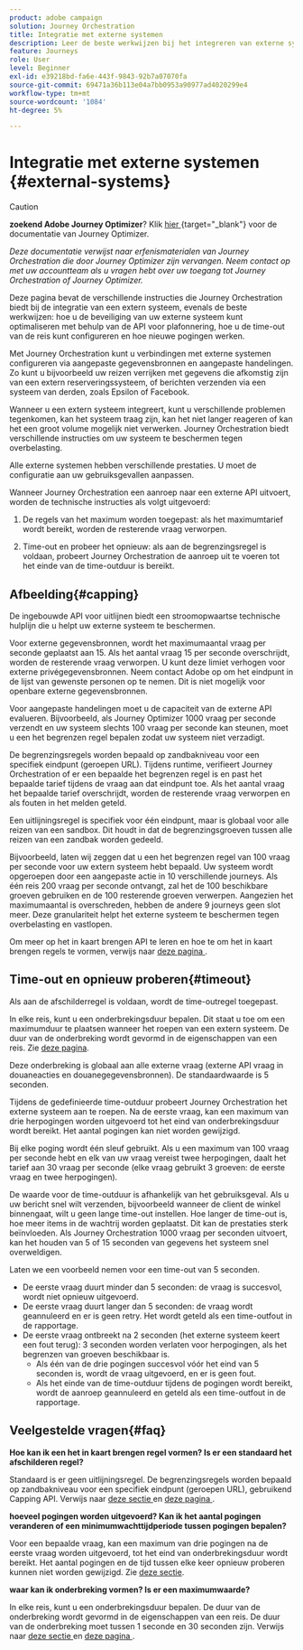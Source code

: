 ```yaml
---
product: adobe campaign
solution: Journey Orchestration
title: Integratie met externe systemen
description: Leer de beste werkwijzen bij het integreren van externe systemen
feature: Journeys
role: User
level: Beginner
exl-id: e39218bd-fa6e-443f-9843-92b7a07070fa
source-git-commit: 69471a36b113e04a7bb0953a90977ad4020299e4
workflow-type: tm+mt
source-wordcount: '1084'
ht-degree: 5%

---
```


# Integratie met externe systemen {#external-systems}


>[!CAUTION]
>
>**zoekend Adobe Journey Optimizer**? Klik [ hier ](https://experienceleague.adobe.com/en/docs/journey-optimizer/using/ajo-home){target="_blank"} voor de documentatie van Journey Optimizer.
>
>
>_Deze documentatie verwijst naar erfenismaterialen van Journey Orchestration die door Journey Optimizer zijn vervangen. Neem contact op met uw accountteam als u vragen hebt over uw toegang tot Journey Orchestration of Journey Optimizer._



Deze pagina bevat de verschillende instructies die Journey Orchestration biedt bij de integratie van een extern systeem, evenals de beste werkwijzen: hoe u de beveiliging van uw externe systeem kunt optimaliseren met behulp van de API voor plafonnering, hoe u de time-out van de reis kunt configureren en hoe nieuwe pogingen werken.

Met Journey Orchestration kunt u verbindingen met externe systemen configureren via aangepaste gegevensbronnen en aangepaste handelingen. Zo kunt u bijvoorbeeld uw reizen verrijken met gegevens die afkomstig zijn van een extern reserveringssysteem, of berichten verzenden via een systeem van derden, zoals Epsilon of Facebook.

Wanneer u een extern systeem integreert, kunt u verschillende problemen tegenkomen, kan het systeem traag zijn, kan het niet langer reageren of kan het een groot volume mogelijk niet verwerken. Journey Orchestration biedt verschillende instructies om uw systeem te beschermen tegen overbelasting.

Alle externe systemen hebben verschillende prestaties. U moet de configuratie aan uw gebruiksgevallen aanpassen.

Wanneer Journey Orchestration een aanroep naar een externe API uitvoert, worden de technische instructies als volgt uitgevoerd:

1. De regels van het maximum worden toegepast: als het maximumtarief wordt bereikt, worden de resterende vraag verworpen.

2. Time-out en probeer het opnieuw: als aan de begrenzingsregel is voldaan, probeert Journey Orchestration de aanroep uit te voeren tot het einde van de time-outduur is bereikt.

## Afbeelding{#capping}

De ingebouwde API voor uitlijnen biedt een stroomopwaartse technische hulplijn die u helpt uw externe systeem te beschermen.

Voor externe gegevensbronnen, wordt het maximumaantal vraag per seconde geplaatst aan 15. Als het aantal vraag 15 per seconde overschrijdt, worden de resterende vraag verworpen. U kunt deze limiet verhogen voor externe privégegevensbronnen. Neem contact Adobe op om het eindpunt in de lijst van gewenste personen op te nemen. Dit is niet mogelijk voor openbare externe gegevensbronnen.

Voor aangepaste handelingen moet u de capaciteit van de externe API evalueren. Bijvoorbeeld, als Journey Optimizer 1000 vraag per seconde verzendt en uw systeem slechts 100 vraag per seconde kan steunen, moet u een het begrenzen regel bepalen zodat uw systeem niet verzadigt.

De begrenzingsregels worden bepaald op zandbakniveau voor een specifiek eindpunt (geroepen URL). Tijdens runtime, verifieert Journey Orchestration of er een bepaalde het begrenzen regel is en past het bepaalde tarief tijdens de vraag aan dat eindpunt toe. Als het aantal vraag het bepaalde tarief overschrijdt, worden de resterende vraag verworpen en als fouten in het melden geteld.

Een uitlijningsregel is specifiek voor één eindpunt, maar is globaal voor alle reizen van een sandbox. Dit houdt in dat de begrenzingsgroeven tussen alle reizen van een zandbak worden gedeeld.

Bijvoorbeeld, laten wij zeggen dat u een het begrenzen regel van 100 vraag per seconde voor uw extern systeem hebt bepaald. Uw systeem wordt opgeroepen door een aangepaste actie in 10 verschillende journeys. Als één reis 200 vraag per seconde ontvangt, zal het de 100 beschikbare groeven gebruiken en de 100 resterende groeven verwerpen. Aangezien het maximumaantal is overschreden, hebben de andere 9 journeys geen slot meer. Deze granulariteit helpt het externe systeem te beschermen tegen overbelasting en vastlopen.

Om meer op het in kaart brengen API te leren en hoe te om het in kaart brengen regels te vormen, verwijs naar [ deze pagina ](../api/capping.md).

## Time-out en opnieuw proberen{#timeout}

Als aan de afschilderregel is voldaan, wordt de time-outregel toegepast.

In elke reis, kunt u een onderbrekingsduur bepalen. Dit staat u toe om een maximumduur te plaatsen wanneer het roepen van een extern systeem. De duur van de onderbreking wordt gevormd in de eigenschappen van een reis. Zie [deze pagina](../building-journeys/changing-properties.md#timeout_and_error).

Deze onderbreking is globaal aan alle externe vraag (externe API vraag in douaneacties en douanegegevensbronnen). De standaardwaarde is 5 seconden.

Tijdens de gedefinieerde time-outduur probeert Journey Orchestration het externe systeem aan te roepen. Na de eerste vraag, kan een maximum van drie herpogingen worden uitgevoerd tot het eind van onderbrekingsduur wordt bereikt. Het aantal pogingen kan niet worden gewijzigd.

Bij elke poging wordt één sleuf gebruikt. Als u een maximum van 100 vraag per seconde hebt en elk van uw vraag vereist twee herpogingen, daalt het tarief aan 30 vraag per seconde (elke vraag gebruikt 3 groeven: de eerste vraag en twee herpogingen).

De waarde voor de time-outduur is afhankelijk van het gebruiksgeval. Als u uw bericht snel wilt verzenden, bijvoorbeeld wanneer de client de winkel binnengaat, wilt u geen lange time-out instellen. Hoe langer de time-out is, hoe meer items in de wachtrij worden geplaatst. Dit kan de prestaties sterk beïnvloeden. Als Journey Orchestration 1000 vraag per seconden uitvoert, kan het houden van 5 of 15 seconden van gegevens het systeem snel overweldigen.

Laten we een voorbeeld nemen voor een time-out van 5 seconden.

* De eerste vraag duurt minder dan 5 seconden: de vraag is succesvol, wordt niet opnieuw uitgevoerd.
* De eerste vraag duurt langer dan 5 seconden: de vraag wordt geannuleerd en er is geen retry. Het wordt geteld als een time-outfout in de rapportage.
* De eerste vraag ontbreekt na 2 seconden (het externe systeem keert een fout terug): 3 seconden worden verlaten voor herpogingen, als het begrenzen van groeven beschikbaar is.
   * Als één van de drie pogingen succesvol vóór het eind van 5 seconden is, wordt de vraag uitgevoerd, en er is geen fout.
   * Als het einde van de time-outduur tijdens de pogingen wordt bereikt, wordt de aanroep geannuleerd en geteld als een time-outfout in de rapportage.

## Veelgestelde vragen{#faq}

**Hoe kan ik een het in kaart brengen regel vormen? Is er een standaard het afschilderen regel?**

Standaard is er geen uitlijningsregel. De begrenzingsregels worden bepaald op zandbakniveau voor een specifiek eindpunt (geroepen URL), gebruikend Capping API. Verwijs naar [ deze sectie ](../about/external-systems.md#capping) en [ deze pagina ](../api/capping.md).

**hoeveel pogingen worden uitgevoerd? Kan ik het aantal pogingen veranderen of een minimumwachttijdperiode tussen pogingen bepalen?**

Voor een bepaalde vraag, kan een maximum van drie pogingen na de eerste vraag worden uitgevoerd, tot het eind van onderbrekingsduur wordt bereikt. Het aantal pogingen en de tijd tussen elke keer opnieuw proberen kunnen niet worden gewijzigd. Zie [deze sectie](../about/external-systems.md#timeout).

**waar kan ik onderbreking vormen? Is er een maximumwaarde?**

In elke reis, kunt u een onderbrekingsduur bepalen. De duur van de onderbreking wordt gevormd in de eigenschappen van een reis. De duur van de onderbreking moet tussen 1 seconde en 30 seconden zijn. Verwijs naar [ deze sectie ](../about/external-systems.md#timeout) en [ deze pagina ](../building-journeys/changing-properties.md#timeout_and_error).
